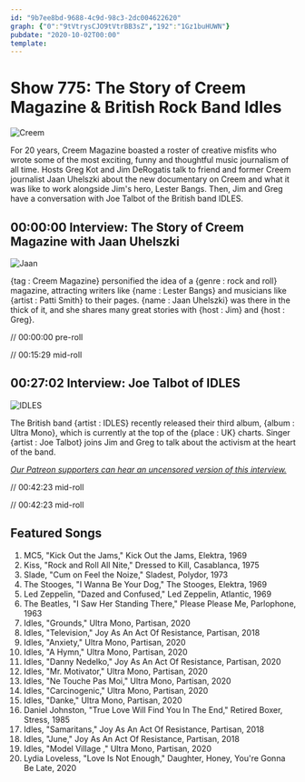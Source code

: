 ```yaml
---
id: "9b7ee8bd-9688-4c9d-98c3-2dc004622620"
graph: {"0":"9tVtrysCJO9tVtrBB3sZ","192":"1Gz1buHUWN"}
pubdate: "2020-10-02T00:00"
template: 
---
```






# Show 775: The Story of Creem Magazine & British Rock Band Idles

![Creem](https://static.soundopinions.org/images/2020/creem.jpeg)

For 20 years, Creem Magazine boasted a roster of creative misfits who wrote some of the most exciting, funny and thoughtful music journalism of all time. Hosts Greg Kot and Jim DeRogatis talk to friend and former Creem journalist Jaan Uhelszki about the new documentary on Creem and what it was like to work alongside Jim's hero, Lester Bangs. Then, Jim and Greg have a conversation with Joe Talbot of the British band IDLES.



## 00:00:00 Interview: The Story of Creem Magazine with Jaan Uhelszki

![Jaan](https://static.soundopinions.org/images/2020/jaan-lester-bangs-creem-full.jpeg)

{tag : Creem Magazine} personified the idea of a {genre : rock and roll} magazine, attracting writers like {name : Lester Bangs} and musicians like {artist : Patti Smith} to their pages. {name : Jaan Uhelszki} was there in the thick of it, and she shares many great stories with {host : Jim} and {host : Greg}.

// 00:00:00 pre-roll

// 00:15:29 mid-roll



## 00:27:02 Interview: Joe Talbot of IDLES

![IDLES](https://static.soundopinions.org/images/2020/idles.jpeg)

The British band {artist : IDLES} recently released their third album, {album : Ultra Mono}, which is currently at the top of the {place : UK} charts. Singer {artist : Joe Talbot} joins Jim and Greg to talk about the activism at the heart of the band.

[*Our Patreon supporters can hear an uncensored version of this interview.*](https://www.patreon.com/soundopinions)

// 00:42:23 mid-roll

// 00:42:23 mid-roll



## Featured Songs

1. MC5, "Kick Out the Jams," Kick Out the Jams, Elektra, 1969
2. Kiss, "Rock and Roll All Nite," Dressed to Kill, Casablanca, 1975
3. Slade, "Cum on Feel the Noize," Sladest, Polydor, 1973
4. The Stooges, "I Wanna Be Your Dog," The Stooges, Elektra, 1969
5. Led Zeppelin, "Dazed and Confused," Led Zeppelin, Atlantic, 1969
6. The Beatles, "I Saw Her Standing There," Please Please Me, Parlophone, 1963
7. Idles, "Grounds," Ultra Mono, Partisan, 2020
8. Idles, "Television," Joy As An Act Of Resistance, Partisan, 2018
9. Idles, "Anxiety," Ultra Mono, Partisan, 2020
10. Idles, "A Hymn," Ultra Mono, Partisan, 2020
11. Idles, "Danny Nedelko," Joy As An Act Of Resistance, Partisan, 2020
12. Idles, "Mr. Motivator," Ultra Mono, Partisan, 2020
13. Idles, "Ne Touche Pas Moi," Ultra Mono, Partisan, 2020
14. Idles, "Carcinogenic," Ultra Mono, Partisan, 2020
15. Idles, "Danke," Ultra Mono, Partisan, 2020
16. Daniel Johnston, "True Love Will Find You In The End," Retired Boxer, Stress, 1985
17. Idles, "Samaritans," Joy As An Act Of Resistance, Partisan, 2018
18. Idles, "June," Joy As An Act Of Resistance, Partisan, 2018
19. Idles, "Model Village ," Ultra Mono, Partisan, 2020
20. Lydia Loveless, "Love Is Not Enough," Daughter, Honey, You're Gonna Be Late, 2020